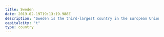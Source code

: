 ```yaml
---
title: Sweden
date: 2019-02-19T19:13:19.988Z
description: "Sweden is the third-largest country in the European Union. With its population of just over 10 million, most people live in the major cities, such as Stockholm and Göteborg. Sweden has a strong economy and one of the highest standards of living in the world. In addition to its thriving knowledge industries, Sweden is home to many major manufacturing and natural resources companies."
capitalcity: "t"
type: country
---
```

